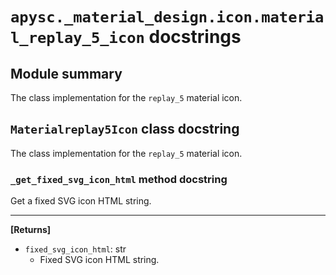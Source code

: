 # `apysc._material_design.icon.material_replay_5_icon` docstrings

## Module summary

The class implementation for the `replay_5` material icon.

## `Materialreplay5Icon` class docstring

The class implementation for the `replay_5` material icon.

### `_get_fixed_svg_icon_html` method docstring

Get a fixed SVG icon HTML string.<hr>

**[Returns]**

- `fixed_svg_icon_html`: str
  - Fixed SVG icon HTML string.